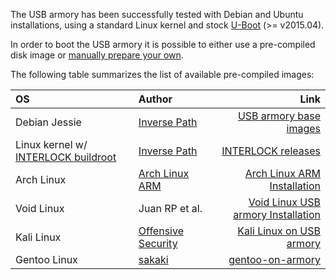 The USB armory has been successfully tested with Debian and Ubuntu installations, using a standard Linux kernel and stock [U-Boot](http://www.denx.de/wiki/U-Boot) (>= v2015.04).

In order to boot the USB armory it is possible to either use a pre-compiled disk image or [manually prepare your own](https://github.com/inversepath/usbarmory/wiki/Preparing-a-bootable-microSD-image).

The following table summarizes the list of available pre-compiled images:

| OS            | Author             | Link |
|:--------------|:-------------------|-----:|
| Debian Jessie | [Inverse Path](https://inversepath.com)       | [USB armory base images](https://github.com/inversepath/usbarmory-debian-base_image/releases) |
| Linux kernel w/ [INTERLOCK buildroot](https://github.com/inversepath/usbarmory/tree/master/software/buildroot/README-INTERLOCK.md) | [Inverse Path](https://inversepath.com) | [INTERLOCK releases](https://github.com/inversepath/interlock/releases) |
| Arch Linux    | [Arch Linux ARM](http://archlinuxarm.org/)     | [Arch Linux ARM Installation](http://archlinuxarm.org/platforms/armv7/freescale/usb-armory) |
| Void Linux    | Juan RP et al.     | [Void Linux USB armory Installation](https://github.com/voidlinux/documentation/wiki/USB-Armory) |
| Kali Linux    | [Offensive Security](https://www.offensive-security.com/) | [Kali Linux on USB armory](http://docs.kali.org/kali-on-arm/kali-linux-on-usb-armory)
| Gentoo Linux  | [sakaki](https://github.com/sakaki-) | [gentoo-on-armory](https://github.com/sakaki-/gentoo-on-armory) |

